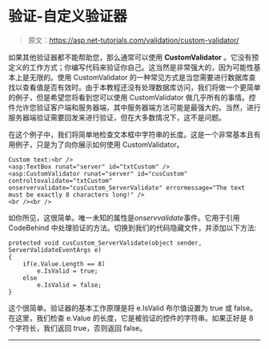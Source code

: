 # 验证-自定义验证器

> 原文：<https://asp.net-tutorials.com/validation/custom-validator/>

如果其他验证器都不能帮助您，那么通常可以使用 **CustomValidator** 。它没有预定义的工作方式；你编写代码来验证你自己。这当然是非常强大的，因为可能性基本上是无限的。使用 CustomValidator 的一种常见方式是当您需要进行数据库查找以查看值是否有效时。由于本教程还没有处理数据库访问，我们将做一个更简单的例子，但是希望您将看到您可以使用 CustomValidator 做几乎所有的事情。控件允许您验证客户端和服务器端，其中服务器端方法可能是最强大的。当然，进行服务器端验证需要回发来进行验证，但在大多数情况下，这不是问题。

在这个例子中，我们将简单地检查文本框中字符串的长度。这是一个非常基本且有用例子，只是为了向你展示如何使用 CustomValidator。

```
Custom text:<br />
<asp:TextBox runat="server" id="txtCustom" />
<asp:CustomValidator runat="server" id="cusCustom" controltovalidate="txtCustom" onservervalidate="cusCustom_ServerValidate" errormessage="The text must be exactly 8 characters long!" />
<br /><br />
```

如你所见，这很简单。唯一未知的属性是*onservvalidate*事件。它用于引用 CodeBehind 中处理验证的方法。切换到我们的代码隐藏文件，并添加以下方法:

```
protected void cusCustom_ServerValidate(object sender, ServerValidateEventArgs e)
{
    if(e.Value.Length == 8)
        e.IsValid = true;
    else
        e.IsValid = false;
}
```

这个很简单。验证器的基本工作原理是将 e.IsValid 布尔值设置为 true 或 false。在这里，我们检查 e.Value 的长度，它是被验证的控件的字符串。如果正好是 8 个字符长，我们返回 true，否则返回 false。

* * *